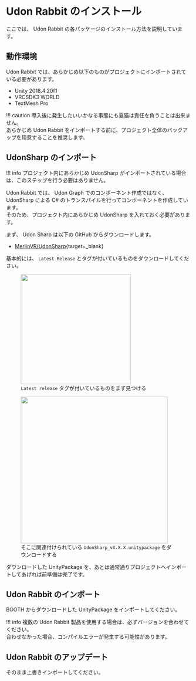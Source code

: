 # Udon Rabbit のインストール

ここでは、 Udon Rabbit の各パッケージのインストール方法を説明しています。

## 動作環境

Udon Rabbit では、あらかじめ以下のものがプロジェクトにインポートされている必要があります。

-   Unity 2018.4.20f1
-   VRCSDK3 WORLD
-   TextMesh Pro

<!-- prettier-ignore-start -->
!!! caution
    導入後に発生したいいかなる事態にも夏猫は責任を負うことは出来ません。  
    あらかじめ Udon Rabbit をインポートする前に、プロジェクト全体のバックアップを用意することを推奨します。
<!-- prettier-ignore-end -->

## UdonSharp のインポート

<!-- prettier-ignore-start -->
!!! info
    プロジェクト内にあらかじめ UdonSharp がインポートされている場合は、このステップを行う必要はありません。
<!-- prettier-ignore-end -->

Udon Rabbit では、 Udon Graph でのコンポーネント作成ではなく、 UdonSharp による C# のトランスパイルを行ってコンポーネントを作成しています。  
そのため、プロジェクト内にあらかじめ UdonSharp を入れておく必要があります。

まず、 Udon Sharp は以下の GitHub からダウンロードします。

-   [MerlinVR/UdonSharp](https://github.com/MerlinVR/UdonSharp/releases){target=\_blank}

基本的には、 `Latest Release` とタグが付いているものをダウンロードしてください。

<figure>
  <img src="https://assets.mochizuki.moe/docs/udon-rabbit/common/udon-rabbit-common-step-1.png" width="300px">
  <figcaption><code>Latest release</code> タグが付いているものをまず見つける</figcaption>
</figure>

<figure>
  <img src="https://assets.mochizuki.moe/docs/udon-rabbit/common/udon-rabbit-common-step-2.png" width="400px">
  <figcaption>そこに関連付けられている <code>UdonSharp_vX.X.X.unitypackage</code> をダウンロードする</figcaption>
</figure>

ダウンロードした UnityPackage を、あとは通常通りプロジェクトへインポートしてあげれば前準備は完了です。

## Udon Rabbit のインポート

BOOTH からダウンロードした UnityPackage をインポートしてください。

<!-- prettier-ignore-start -->
!!! info
    複数の Udon Rabbit 製品を使用する場合は、必ずバージョンを合わせてください。  
    合わせなかった場合、コンパイルエラーが発生する可能性があります。
<!-- prettier-ignore-end -->

## Udon Rabbit のアップデート

そのまま上書きインポートしてください。
